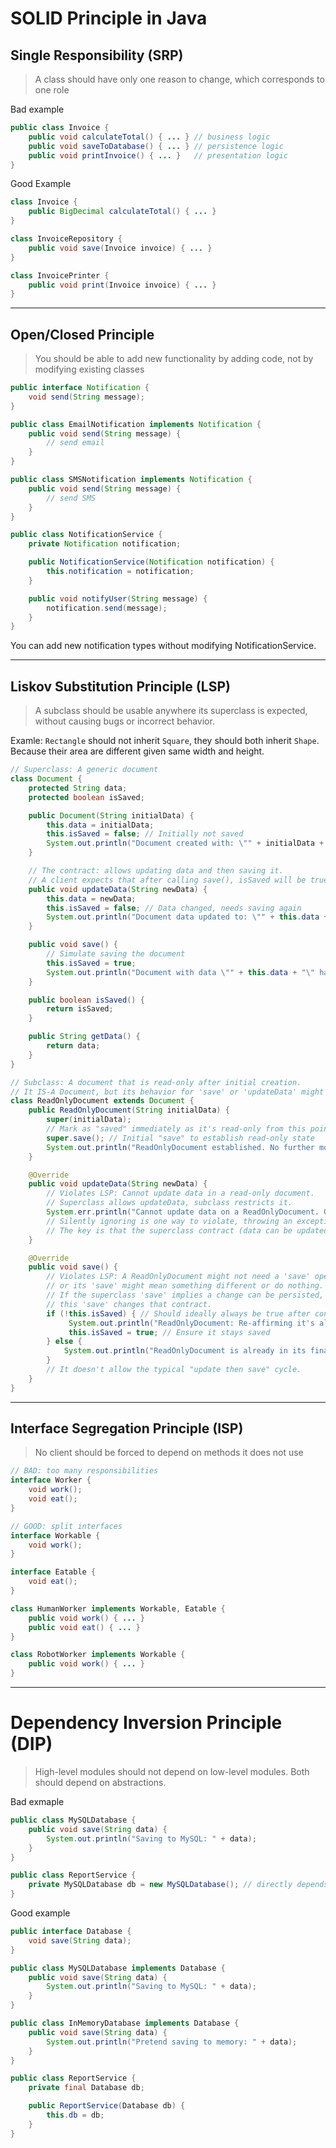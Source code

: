 # SOLID Principle in Java

## Single Responsibility (SRP)

> A class should have only one reason to change, which corresponds to one role

Bad example
```java
public class Invoice {
    public void calculateTotal() { ... } // business logic
    public void saveToDatabase() { ... } // persistence logic
    public void printInvoice() { ... }   // presentation logic
}
```

Good Example
```java
class Invoice {
    public BigDecimal calculateTotal() { ... }
}

class InvoiceRepository {
    public void save(Invoice invoice) { ... }
}

class InvoicePrinter {
    public void print(Invoice invoice) { ... }
}
```

---

## Open/Closed Principle

> You should be able to add new functionality by adding code, not by modifying existing classes

```java
public interface Notification {
    void send(String message);
}

public class EmailNotification implements Notification {
    public void send(String message) {
        // send email
    }
}

public class SMSNotification implements Notification {
    public void send(String message) {
        // send SMS
    }
}

public class NotificationService {
    private Notification notification;

    public NotificationService(Notification notification) {
        this.notification = notification;
    }

    public void notifyUser(String message) {
        notification.send(message);
    }
}
```
You can add new notification types without modifying NotificationService.

---

## Liskov Substitution Principle (LSP)

> A subclass should be usable anywhere its superclass is expected, without causing bugs or incorrect behavior.

Examle: `Rectangle` should not inherit `Square`, they should both inherit `Shape`. Because their area are different given same width and height.
```java
// Superclass: A generic document
class Document {
    protected String data;
    protected boolean isSaved;

    public Document(String initialData) {
        this.data = initialData;
        this.isSaved = false; // Initially not saved
        System.out.println("Document created with: \"" + initialData + "\"");
    }

    // The contract: allows updating data and then saving it.
    // A client expects that after calling save(), isSaved will be true.
    public void updateData(String newData) {
        this.data = newData;
        this.isSaved = false; // Data changed, needs saving again
        System.out.println("Document data updated to: \"" + this.data + "\"");
    }

    public void save() {
        // Simulate saving the document
        this.isSaved = true;
        System.out.println("Document with data \"" + this.data + "\" has been saved.");
    }

    public boolean isSaved() {
        return isSaved;
    }

    public String getData() {
        return data;
    }
}

// Subclass: A document that is read-only after initial creation.
// It IS-A Document, but its behavior for 'save' or 'updateData' might be problematic.
class ReadOnlyDocument extends Document {
    public ReadOnlyDocument(String initialData) {
        super(initialData);
        // Mark as "saved" immediately as it's read-only from this point
        super.save(); // Initial "save" to establish read-only state
        System.out.println("ReadOnlyDocument established. No further modifications allowed.");
    }

    @Override
    public void updateData(String newData) {
        // Violates LSP: Cannot update data in a read-only document.
        // Superclass allows updateData, subclass restricts it.
        System.err.println("Cannot update data on a ReadOnlyDocument. Operation ignored.");
        // Silently ignoring is one way to violate, throwing an exception is another.
        // The key is that the superclass contract (data can be updated) is broken.
    }

    @Override
    public void save() {
        // Violates LSP: A ReadOnlyDocument might not need a 'save' operation
        // or its 'save' might mean something different or do nothing.
        // If the superclass 'save' implies a change can be persisted,
        // this 'save' changes that contract.
        if (!this.isSaved) { // Should ideally always be true after constructor
             System.out.println("ReadOnlyDocument: Re-affirming it's already in its final saved state.");
             this.isSaved = true; // Ensure it stays saved
        } else {
            System.out.println("ReadOnlyDocument is already in its final saved state. 'Save' operation has no effect.");
        }
        // It doesn't allow the typical "update then save" cycle.
    }
}
```

---

## Interface Segregation Principle (ISP)

> No client should be forced to depend on methods it does not use

```java
// BAD: too many responsibilities
interface Worker {
    void work();
    void eat();
}

// GOOD: split interfaces
interface Workable {
    void work();
}

interface Eatable {
    void eat();
}

class HumanWorker implements Workable, Eatable {
    public void work() { ... }
    public void eat() { ... }
}

class RobotWorker implements Workable {
    public void work() { ... }
}
```

---

# Dependency Inversion Principle (DIP)

> High-level modules should not depend on low-level modules. Both should depend on abstractions.

Bad exmaple
```java
public class MySQLDatabase {
    public void save(String data) {
        System.out.println("Saving to MySQL: " + data);
    }
}

public class ReportService {
    private MySQLDatabase db = new MySQLDatabase(); // directly depends on concrete class
}
```

Good example
```java
public interface Database {
    void save(String data);
}

public class MySQLDatabase implements Database {
    public void save(String data) {
        System.out.println("Saving to MySQL: " + data);
    }
}

public class InMemoryDatabase implements Database {
    public void save(String data) {
        System.out.println("Pretend saving to memory: " + data);
    }
}

public class ReportService {
    private final Database db;

    public ReportService(Database db) {
        this.db = db;
    }
}
```